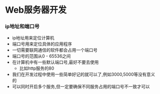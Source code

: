 # Web服务器开发

### ip地址和端口号
+ ip地址用来定位计算机
+ 端口号用来定位具体的应用程序
+ 一切需要联网通信的软件都会占用一个端口号
+ 端口号的范围从0 - 65536之间
+ 在计算机中有一些默认端口号,最好不要去使用
    + 比如http服务的80
+ 我们在开发过程中使用一些简单好记的就可以了,例如3000,5000等没有意义的
+ 可以同时开启多个服务,但一定要确保不同服务占用的端口号不一致才可以
